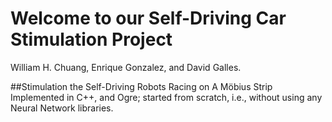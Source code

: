 # Welcome to our Self-Driving Car Stimulation Project
William H. Chuang, Enrique Gonzalez, and David Galles.

##Stimulation the Self-Driving Robots Racing on A Möbius Strip 
Implemented in C++, and Ogre; started from scratch, i.e., without using any Neural Network libraries.
